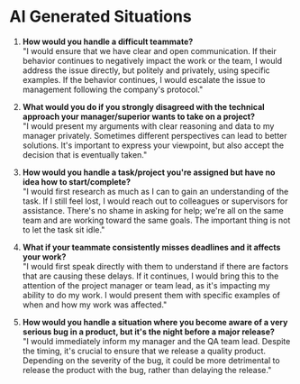 # AI Generated Situations 

1. **How would you handle a difficult teammate?**  
   "I would ensure that we have clear and open communication. If their behavior continues to negatively impact the work or the team, I would address the issue directly, but politely and privately, using specific examples. If the behavior continues, I would escalate the issue to management following the company's protocol."

2. **What would you do if you strongly disagreed with the technical approach your manager/superior wants to take on a project?**  
   "I would present my arguments with clear reasoning and data to my manager privately. Sometimes different perspectives can lead to better solutions. It's important to express your viewpoint, but also accept the decision that is eventually taken."

3. **How would you handle a task/project you're assigned but have no idea how to start/complete?**  
   "I would first research as much as I can to gain an understanding of the task. If I still feel lost, I would reach out to colleagues or supervisors for assistance. There's no shame in asking for help; we're all on the same team and are working toward the same goals. The important thing is not to let the task sit idle."

4. **What if your teammate consistently misses deadlines and it affects your work?**  
   "I would first speak directly with them to understand if there are factors that are causing these delays. If it continues, I would bring this to the attention of the project manager or team lead, as it's impacting my ability to do my work. I would present them with specific examples of when and how my work was affected."

5. **How would you handle a situation where you become aware of a very serious bug in a product, but it's the night before a major release?**  
   "I would immediately inform my manager and the QA team lead. Despite the timing, it's crucial to ensure that we release a quality product. Depending on the severity of the bug, it could be more detrimental to release the product with the bug, rather than delaying the release."

